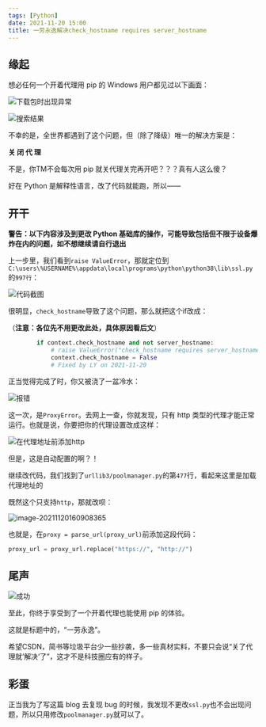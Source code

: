 ```yaml
---
tags: [Python]
date: 2021-11-20 15:00
title: 一劳永逸解决check_hostname requires server_hostname
---
```


## 缘起

想必任何一个开着代理用 pip 的 Windows 用户都见过以下画面：

![下载包时出现异常](https://i.loli.net/2021/11/20/5BMCkKNAuhYvE43.png)

![搜索结果](https://i.loli.net/2021/11/20/CUHBjOkQPqTdXo6.png)

不幸的是，全世界都遇到了这个问题，但（除了降级）唯一的解决方案是：

**关 闭 代 理**

不是，你TM不会每次用 pip 就关代理关完再开吧？？？真有人这么傻？

好在 Python 是解释性语言，改了代码就能跑，所以——

## 开干

**警告：以下内容涉及到更改 Python 基础库的操作，可能导致包括但不限于设备爆炸在内的问题，如不想继续请自行退出**

上一步里，我们看到`raise ValueError`，那就定位到`C:\users\%USERNAME%\appdata\local\programs\python\python38\lib\ssl.py`的`997行`：

![代码截图](https://i.loli.net/2021/11/20/hEYJlZM9KFfaAoR.png)

很明显，`check_hostname`导致了这个问题，那么就把这个if改成：

（**注意：各位先不用更改此处，具体原因看后文**）

```python
        if context.check_hostname and not server_hostname:
            # raise ValueError("check_hostname requires server_hostname")
            context.check_hostname = False
            # Fixed by LY on 2021-11-20
```

正当觉得完成了时，你又被浇了一盆冷水：

![报错](https://i.loli.net/2021/11/20/MlhRBILQ7mpqyrn.png)

这一次，是`ProxyError`。去网上一查，你就发现，只有 http 类型的代理才能正常运行。也就是说，你要把你的代理设置改成这样：

![在代理地址前添加http](https://i.loli.net/2021/11/20/21KSixgUTeJyWLv.png)

但是，这是自动配置的啊？！

继续改代码，我们找到了`urllib3/poolmanager.py`的第`477`行，看起来这里是加载代理地址的

既然这个只支持`http`，那就改呗：

![image-20211120160908365](https://i.loli.net/2021/11/20/PE39FLv8W6Zszeo.png)

也就是，在`proxy = parse_url(proxy_url)`前添加这段代码：

```python
proxy_url = proxy_url.replace("https://", "http://")
```

## 尾声

![成功](https://i.loli.net/2021/11/20/hov3ViZl2AMCPWm.png)

至此，你终于享受到了一个开着代理也能使用 pip 的体验。

这就是标题中的，“一劳永逸”。

希望CSDN，简书等垃圾平台少一些抄袭，多一些真材实料，不要只会说“关了代理就’解决‘了”，这才不是科技圈应有的样子。

## 彩蛋

正当我为了写这篇 blog 去复现 bug 的时候，我发现不更改`ssl.py`也不会出现问题，所以只用修改`poolmanager.py`就可以了。
